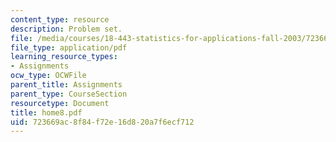 ```yaml
---
content_type: resource
description: Problem set.
file: /media/courses/18-443-statistics-for-applications-fall-2003/723669ac8f84f72e16d820a7f6ecf712_home8.pdf
file_type: application/pdf
learning_resource_types:
- Assignments
ocw_type: OCWFile
parent_title: Assignments
parent_type: CourseSection
resourcetype: Document
title: home8.pdf
uid: 723669ac-8f84-f72e-16d8-20a7f6ecf712
---
```

